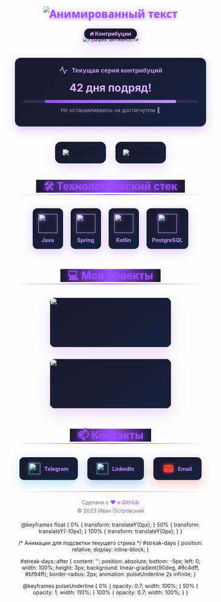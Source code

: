 <div align="center">
  
<!-- Анимированный заголовок с 3D эффектом -->
<h1 align="center" style="font-family: 'Segoe UI', sans-serif; color: #9c4dff; text-shadow: 0 4px 8px rgba(156, 77, 255, 0.5), 0 0 20px rgba(156, 77, 255, 0.3);">
  <img src="https://readme-typing-svg.demolab.com?font=Fira+Code&weight=700&size=32&duration=3000&pause=500&color=9C4DFF&center=true&vCenter=true&width=550&lines=Привет,+я+Иван+Островский!;Java%2FKotlin+Developer;Backend+Engineer;Open+Source+Enthusiast" alt="Анимированный текст" />
</h1>

<!-- Змейка контрибуций - главный акцент -->
<div style="margin: 40px 0; position: relative;">
  <div style="position: absolute; top: -20px; left: 50%; transform: translateX(-50%); background: #1a1a2e; padding: 5px 15px; border-radius: 20px; box-shadow: 0 4px 15px rgba(156, 77, 255, 0.5);">
    <span style="color: #e2b0ff; font-weight: bold; font-size: 14px;">🔥 Контрибуции</span>
  </div>
  <img src="https://github-readme-activity-graph.vercel.app/graph?username=OstrovskyIv&theme=dracula&bg_color=0d1117&color=9c4dff&line=9c4dff&point=bf94ff&area=true&hide_border=true&custom_title=Моя+активность" alt="График активности" style="border-radius: 15px; box-shadow: 0 10px 30px rgba(156, 77, 255, 0.2);"/>
</div>

<!-- Блок с текущим стриком контрибуций -->
<div style="background: linear-gradient(135deg, #1a1a2e 0%, #16213e 100%); padding: 20px; border-radius: 15px; box-shadow: 0 10px 25px rgba(156, 77, 255, 0.3); margin: 30px auto; max-width: 500px; border: 1px solid #2d2d4d;">
  <h3 style="color: #bf94ff; margin-top: 0; display: flex; align-items: center; justify-content: center; gap: 10px;">
    <svg xmlns="http://www.w3.org/2000/svg" width="24" height="24" viewBox="0 0 24 24" fill="none" stroke="#bf94ff" stroke-width="2" stroke-linecap="round" stroke-linejoin="round">
      <polyline points="22 12 18 12 15 21 9 3 6 12 2 12"></polyline>
    </svg>
    Текущая серия контрибуций
  </h3>
  <div style="font-size: 28px; font-weight: bold; color: #e2b0ff; text-align: center; margin: 15px 0;">
    <span id="streak-days">42</span> дня подряд!
  </div>
  <div style="height: 8px; background: #2d2d4d; border-radius: 4px; overflow: hidden;">
    <div style="height: 100%; width: 75%; background: linear-gradient(90deg, #9c4dff, #bf94ff); border-radius: 4px;"></div>
  </div>
  <p style="color: #a3a3c2; text-align: center; font-size: 14px; margin-top: 10px;">Не останавливаюсь на достигнутом 🚀</p>
</div>

<!-- Статистика в темном стиле с 3D эффектом -->
<div style="display: flex; flex-wrap: wrap; justify-content: center; gap: 25px; margin: 40px 0;">

  <!-- Карточка статистики с 3D эффектом -->
  <div style="background: linear-gradient(145deg, #1a1a2e, #16213e); border-radius: 15px; padding: 20px; box-shadow: 0 10px 30px rgba(156, 77, 255, 0.2); transform-style: preserve-3d; transition: all 0.5s cubic-bezier(0.175, 0.885, 0.32, 1.275);" onmouseover="this.style.transform='perspective(1000px) rotateY(10deg) scale(1.05)'" onmouseout="this.style.transform='perspective(1000px) rotateY(0deg) scale(1)'">
    <img src="https://github-readme-stats.vercel.app/api?username=OstrovskyIv&show_icons=true&theme=dracula&include_all_commits=true&count_private=true&bg_color=0d1117&title_color=9c4dff&text_color=bf94ff&icon_color=bf94ff&border_radius=10&custom_title=Моя+статистика" alt="Статистика" />
  </div>

  <!-- Карточка языков с 3D эффектом -->
  <div style="background: linear-gradient(145deg, #1a1a2e, #16213e); border-radius: 15px; padding: 20px; box-shadow: 0 10px 30px rgba(156, 77, 255, 0.2); transform-style: preserve-3d; transition: all 0.5s cubic-bezier(0.175, 0.885, 0.32, 1.275);" onmouseover="this.style.transform='perspective(1000px) rotateY(-10deg) scale(1.05)'" onmouseout="this.style.transform='perspective(1000px) rotateY(0deg) scale(1)'">
    <img src="https://github-readme-stats.vercel.app/api/top-langs/?username=OstrovskyIv&layout=compact&theme=dracula&bg_color=0d1117&title_color=9c4dff&text_color=bf94ff&hide=html,css,scss&langs_count=6&border_radius=10&custom_title=Используемые+языки" alt="Топ языков" />
  </div>
</div>

<!-- Стек технологий с 3D иконками -->
<h2 style="color: #9c4dff; text-shadow: 0 2px 8px rgba(156, 77, 255, 0.5); margin: 40px 0 20px; font-size: 28px; position: relative;">
  <span style="background: linear-gradient(90deg, #1a1a2e, #9c4dff, #1a1a2e); padding: 0 20px; position: relative; z-index: 1;">🛠️ Технологический стек</span>
  <span style="position: absolute; bottom: 5px; left: 0; right: 0; height: 2px; background: linear-gradient(90deg, transparent, #9c4dff, transparent); z-index: 0;"></span>
</h2>

<div style="display: flex; flex-wrap: wrap; justify-content: center; gap: 20px; margin: 30px 0;">
  <!-- Java с 3D эффектом -->
  <div style="background: linear-gradient(145deg, #1a1a2e, #16213e); border-radius: 12px; padding: 15px; box-shadow: 0 8px 25px rgba(156, 77, 255, 0.3); transition: all 0.4s ease; transform-style: preserve-3d;" onmouseover="this.style.transform='perspective(1000px) rotateX(15deg) translateY(-10px)'" onmouseout="this.style.transform='perspective(1000px) rotateX(0deg) translateY(0)'">
    <img src="https://cdn.jsdelivr.net/gh/devicons/devicon/icons/java/java-original.svg" width="50" height="50" style="filter: drop-shadow(0 0 5px #9c4dff);" />
    <p style="color: #bf94ff; margin: 10px 0 0; font-weight: bold;">Java</p>
  </div>
  
  <!-- Spring с 3D эффектом -->
  <div style="background: linear-gradient(145deg, #1a1a2e, #16213e); border-radius: 12px; padding: 15px; box-shadow: 0 8px 25px rgba(156, 77, 255, 0.3); transition: all 0.4s ease; transform-style: preserve-3d;" onmouseover="this.style.transform='perspective(1000px) rotateX(15deg) translateY(-10px)'" onmouseout="this.style.transform='perspective(1000px) rotateX(0deg) translateY(0)'">
    <img src="https://cdn.jsdelivr.net/gh/devicons/devicon/icons/spring/spring-original.svg" width="50" height="50" style="filter: drop-shadow(0 0 5px #9c4dff);" />
    <p style="color: #bf94ff; margin: 10px 0 0; font-weight: bold;">Spring</p>
  </div>
  
  <!-- Kotlin с 3D эффектом -->
  <div style="background: linear-gradient(145deg, #1a1a2e, #16213e); border-radius: 12px; padding: 15px; box-shadow: 0 8px 25px rgba(156, 77, 255, 0.3); transition: all 0.4s ease; transform-style: preserve-3d;" onmouseover="this.style.transform='perspective(1000px) rotateX(15deg) translateY(-10px)'" onmouseout="this.style.transform='perspective(1000px) rotateX(0deg) translateY(0)'">
    <img src="https://cdn.jsdelivr.net/gh/devicons/devicon/icons/kotlin/kotlin-original.svg" width="50" height="50" style="filter: drop-shadow(0 0 5px #9c4dff);" />
    <p style="color: #bf94ff; margin: 10px 0 0; font-weight: bold;">Kotlin</p>
  </div>
  
  <!-- PostgreSQL с 3D эффектом -->
  <div style="background: linear-gradient(145deg, #1a1a2e, #16213e); border-radius: 12px; padding: 15px; box-shadow: 0 8px 25px rgba(156, 77, 255, 0.3); transition: all 0.4s ease; transform-style: preserve-3d;" onmouseover="this.style.transform='perspective(1000px) rotateX(15deg) translateY(-10px)'" onmouseout="this.style.transform='perspective(1000px) rotateX(0deg) translateY(0)'">
    <img src="https://cdn.jsdelivr.net/gh/devicons/devicon/icons/postgresql/postgresql-original.svg" width="50" height="50" style="filter: drop-shadow(0 0 5px #9c4dff);" />
    <p style="color: #bf94ff; margin: 10px 0 0; font-weight: bold;">PostgreSQL</p>
  </div>
</div>

<!-- Проекты с 3D карточками -->
<h2 style="color: #9c4dff; text-shadow: 0 2px 8px rgba(156, 77, 255, 0.5); margin: 50px 0 25px; font-size: 28px; position: relative;">
  <span style="background: linear-gradient(90deg, #1a1a2e, #9c4dff, #1a1a2e); padding: 0 20px; position: relative; z-index: 1;">💻 Мои проекты</span>
  <span style="position: absolute; bottom: 5px; left: 0; right: 0; height: 2px; background: linear-gradient(90deg, transparent, #9c4dff, transparent); z-index: 0;"></span>
</h2>

<div style="display: flex; flex-wrap: wrap; justify-content: center; gap: 30px; margin: 30px 0;">

  <!-- Проект 1 с 3D эффектом -->
  <div style="background: linear-gradient(145deg, #1a1a2e, #16213e); border-radius: 15px; overflow: hidden; box-shadow: 0 15px 35px rgba(156, 77, 255, 0.2); transition: all 0.5s ease; width: 320px; transform-style: preserve-3d;" onmouseover="this.style.transform='perspective(1000px) rotateY(10deg) scale(1.05)'" onmouseout="this.style.transform='perspective(1000px) rotateY(0deg) scale(1)'">
    <a href="https://github.com/OstrovskyIv/Mystery-Shack-Shop" style="text-decoration: none;">
      <img src="https://github-readme-stats.vercel.app/api/pin/?username=OstrovskyIv&repo=Mystery-Shack-Shop&theme=dracula&bg_color=0d1117&title_color=9c4dff&text_color=bf94ff&border_color=2d2d4d" style="width: 100%; border-bottom: 1px solid #2d2d4d;"/>
      <div style="padding: 20px;">
        <h3 style="color: #e2b0ff; margin-top: 0; display: flex; align-items: center; gap: 10px;">
          <svg xmlns="http://www.w3.org/2000/svg" width="20" height="20" viewBox="0 0 24 24" fill="none" stroke="#e2b0ff" stroke-width="2" stroke-linecap="round" stroke-linejoin="round">
            <path d="M21 16V8a2 2 0 0 0-1-1.73l-7-4a2 2 0 0 0-2 0l-7 4A2 2 0 0 0 3 8v8a2 2 0 0 0 1 1.73l7 4a2 2 0 0 0 2 0l7-4A2 2 0 0 0 21 16z"></path>
            <path d="M3.27 6.96L12 12.01l8.73-5.05"></path>
            <path d="M12 22.08V12"></path>
          </svg>
          Mystery Shack Shop
        </h3>
        <p style="color: #a3a3c2; margin-bottom: 0;">Онлайн-магазин в стиле "Гравити Фолз" с системой заказов</p>
      </div>
    </a>
  </div>

  <!-- Проект 2 с 3D эффектом -->
  <div style="background: linear-gradient(145deg, #1a1a2e, #16213e); border-radius: 15px; overflow: hidden; box-shadow: 0 15px 35px rgba(156, 77, 255, 0.2); transition: all 0.5s ease; width: 320px; transform-style: preserve-3d;" onmouseover="this.style.transform='perspective(1000px) rotateY(-10deg) scale(1.05)'" onmouseout="this.style.transform='perspective(1000px) rotateY(0deg) scale(1)'">
    <a href="https://github.com/OstrovskyIv/Travel-Memories" style="text-decoration: none;">
      <img src="https://github-readme-stats.vercel.app/api/pin/?username=OstrovskyIv&repo=Travel-Memories&theme=dracula&bg_color=0d1117&title_color=9c4dff&text_color=bf94ff&border_color=2d2d4d" style="width: 100%; border-bottom: 1px solid #2d2d4d;"/>
      <div style="padding: 20px;">
        <h3 style="color: #e2b0ff; margin-top: 0; display: flex; align-items: center; gap: 10px;">
          <svg xmlns="http://www.w3.org/2000/svg" width="20" height="20" viewBox="0 0 24 24" fill="none" stroke="#e2b0ff" stroke-width="2" stroke-linecap="round" stroke-linejoin="round">
            <path d="M21 10c0 7-9 13-9 13s-9-6-9-13a9 9 0 0 1 18 0z"></path>
            <circle cx="12" cy="10" r="3"></circle>
          </svg>
          Travel Memories
        </h3>
        <p style="color: #a3a3c2; margin-bottom: 0;">Платформа для сохранения мест посещения с геолокацией</p>
      </div>
    </a>
  </div>
</div>

<!-- Контакты с 3D кнопками -->
<h2 style="color: #9c4dff; text-shadow: 0 2px 8px rgba(156, 77, 255, 0.5); margin: 50px 0 25px; font-size: 28px; position: relative;">
  <span style="background: linear-gradient(90deg, #1a1a2e, #9c4dff, #1a1a2e); padding: 0 20px; position: relative; z-index: 1;">📫 Контакты</span>
  <span style="position: absolute; bottom: 5px; left: 0; right: 0; height: 2px; background: linear-gradient(90deg, transparent, #9c4dff, transparent); z-index: 0;"></span>
</h2>

<div style="display: flex; justify-content: center; gap: 25px; flex-wrap: wrap; margin: 30px 0;">

  <!-- Telegram с 3D эффектом -->
  <a href="https://t.me/ostrovskyiv" style="text-decoration: none;">
    <div style="background: linear-gradient(145deg, #1a1a2e, #16213e); border-radius: 12px; padding: 15px 25px; box-shadow: 0 10px 25px rgba(38, 165, 228, 0.3); transition: all 0.4s ease; transform-style: preserve-3d; display: flex; align-items: center; gap: 10px;" onmouseover="this.style.transform='perspective(1000px) rotateY(15deg) scale(1.1)'" onmouseout="this.style.transform='perspective(1000px) rotateY(0deg) scale(1)'">
      <img src="https://cdn.jsdelivr.net/gh/devicons/devicon/icons/telegram/telegram-original.svg" width="30" height="30" style="filter: drop-shadow(0 0 5px #26a5e4);" />
      <span style="color: #bf94ff; font-weight: bold;">Telegram</span>
    </div>
  </a>

  <!-- LinkedIn с 3D эффектом -->
  <a href="https://linkedin.com/in/ostrovskyiv" style="text-decoration: none;">
    <div style="background: linear-gradient(145deg, #1a1a2e, #16213e); border-radius: 12px; padding: 15px 25px; box-shadow: 0 10px 25px rgba(10, 102, 194, 0.3); transition: all 0.4s ease; transform-style: preserve-3d; display: flex; align-items: center; gap: 10px;" onmouseover="this.style.transform='perspective(1000px) rotateY(-15deg) scale(1.1)'" onmouseout="this.style.transform='perspective(1000px) rotateY(0deg) scale(1)'">
      <img src="https://cdn.jsdelivr.net/gh/devicons/devicon/icons/linkedin/linkedin-original.svg" width="30" height="30" style="filter: drop-shadow(0 0 5px #0a66c2);" />
      <span style="color: #bf94ff; font-weight: bold;">LinkedIn</span>
    </div>
  </a>

  <!-- Email с 3D эффектом -->
  <a href="mailto:ostrovskyiv@example.com" style="text-decoration: none;">
    <div style="background: linear-gradient(145deg, #1a1a2e, #16213e); border-radius: 12px; padding: 15px 25px; box-shadow: 0 10px 25px rgba(234, 67, 53, 0.3); transition: all 0.4s ease; transform-style: preserve-3d; display: flex; align-items: center; gap: 10px;" onmouseover="this.style.transform='perspective(1000px) rotateX(15deg) scale(1.1)'" onmouseout="this.style.transform='perspective(1000px) rotateX(0deg) scale(1)'">
      <svg xmlns="http://www.w3.org/2000/svg" width="30" height="30" viewBox="0 0 24 24" fill="#ea4335" style="filter: drop-shadow(0 0 5px #ea4335);">
        <path d="M20 4H4c-1.1 0-1.99.9-1.99 2L2 18c0 1.1.9 2 2 2h16c1.1 0 2-.9 2-2V6c0-1.1-.9-2-2-2zm0 4l-8 5-8-5V6l8 5 8-5v2z"/>
      </svg>
      <span style="color: #bf94ff; font-weight: bold;">Email</span>
    </div>
  </a>
</div>

<!-- Футер с анимацией -->
<div style="margin: 50px 0 20px; color: #6d6d8a; font-size: 14px; text-align: center; position: relative;">
  <div style="position: absolute; top: -20px; left: 0; right: 0; height: 1px; background: linear-gradient(90deg, transparent, #9c4dff, transparent);"></div>
  <p style="margin: 0;">Сделано с <span style="color: #9c4dff;">❤️</span> и <span style="color: #9c4dff;">GitHub</span></p>
  <p style="margin: 5px 0 0;">© 2023 Иван Островский</p>
</div>

  @keyframes float {
    0% { transform: translateY(0px); }
    50% { transform: translateY(-10px); }
    100% { transform: translateY(0px); }
  }
  
  /* Анимация для подсветки текущего стрика */
  #streak-days {
    position: relative;
    display: inline-block;
  }
  
  #streak-days::after {
    content: '';
    position: absolute;
    bottom: -5px;
    left: 0;
    width: 100%;
    height: 3px;
    background: linear-gradient(90deg, #9c4dff, #bf94ff);
    border-radius: 2px;
    animation: pulseUnderline 2s infinite;
  }
  
  @keyframes pulseUnderline {
    0% { opacity: 0.7; width: 100%; }
    50% { opacity: 1; width: 110%; }
    100% { opacity: 0.7; width: 100%; }
  }
</style>
</div>